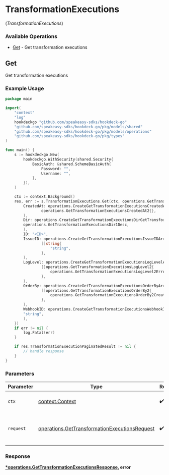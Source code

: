 # TransformationExecutions
(*TransformationExecutions*)

### Available Operations

* [Get](#get) - Get transformation executions

## Get

Get transformation executions

### Example Usage

```go
package main

import(
	"context"
	"log"
	hookdeckgo "github.com/speakeasy-sdks/hookdeck-go"
	"github.com/speakeasy-sdks/hookdeck-go/pkg/models/shared"
	"github.com/speakeasy-sdks/hookdeck-go/pkg/models/operations"
	"github.com/speakeasy-sdks/hookdeck-go/pkg/types"
)

func main() {
    s := hookdeckgo.New(
        hookdeckgo.WithSecurity(shared.Security{
            BasicAuth: &shared.SchemeBasicAuth{
                Password: "",
                Username: "",
            },
        }),
    )

    ctx := context.Background()
    res, err := s.TransformationExecutions.Get(ctx, operations.GetTransformationExecutionsRequest{
        CreatedAt: operations.CreateGetTransformationExecutionsCreatedAtGetTransformationExecutionsCreatedAt2(
                operations.GetTransformationExecutionsCreatedAt2{},
        ),
        Dir: operations.CreateGetTransformationExecutionsDirGetTransformationExecutionsDir1(
        operations.GetTransformationExecutionsDir1Desc,
        ),
        ID: "<ID>",
        IssueID: operations.CreateGetTransformationExecutionsIssueIDArrayOfstr(
                []string{
                    "string",
                },
        ),
        LogLevel: operations.CreateGetTransformationExecutionsLogLevelArrayOfgetTransformationExecutionsLogLevel2(
                []operations.GetTransformationExecutionsLogLevel2{
                    operations.GetTransformationExecutionsLogLevel2Error,
                },
        ),
        OrderBy: operations.CreateGetTransformationExecutionsOrderByArrayOfgetTransformationExecutionsOrderBy2(
                []operations.GetTransformationExecutionsOrderBy2{
                    operations.GetTransformationExecutionsOrderBy2CreatedAt,
                },
        ),
        WebhookID: operations.CreateGetTransformationExecutionsWebhookIDStr(
        "string",
        ),
    })
    if err != nil {
        log.Fatal(err)
    }

    if res.TransformationExecutionPaginatedResult != nil {
        // handle response
    }
}
```

### Parameters

| Parameter                                                                                                      | Type                                                                                                           | Required                                                                                                       | Description                                                                                                    |
| -------------------------------------------------------------------------------------------------------------- | -------------------------------------------------------------------------------------------------------------- | -------------------------------------------------------------------------------------------------------------- | -------------------------------------------------------------------------------------------------------------- |
| `ctx`                                                                                                          | [context.Context](https://pkg.go.dev/context#Context)                                                          | :heavy_check_mark:                                                                                             | The context to use for the request.                                                                            |
| `request`                                                                                                      | [operations.GetTransformationExecutionsRequest](../../models/operations/gettransformationexecutionsrequest.md) | :heavy_check_mark:                                                                                             | The request object to use for the request.                                                                     |


### Response

**[*operations.GetTransformationExecutionsResponse](../../models/operations/gettransformationexecutionsresponse.md), error**

